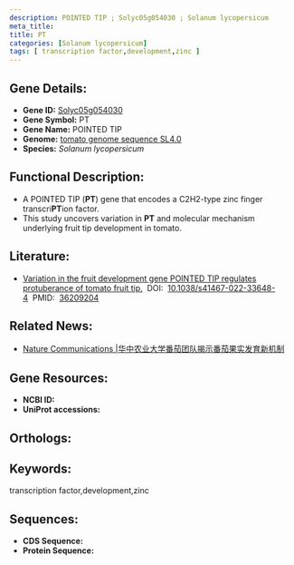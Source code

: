 ```yaml
---
description: POINTED TIP ; Solyc05g054030 ; Solanum lycopersicum
meta_title:
title: PT
categories: [Solanum lycopersicum]
tags: [ transcription factor,development,zinc ]
---
```


## Gene Details:
- **Gene ID:**	[Solyc05g054030]()
- **Gene Symbol:** PT
- **Gene Name:** POINTED TIP
- **Genome:** [tomato genome sequence SL4.0]()
- **Species:** *Solanum lycopersicum*

## Functional Description:
   - A POINTED TIP (**PT**) gene that encodes a C2H2-type zinc finger transcri**PT**ion factor.
   - This study uncovers variation in **PT** and molecular mechanism underlying fruit tip development in tomato.

## Literature:
   - [Variation in the fruit development gene POINTED TIP regulates protuberance of tomato fruit tip.]( https://www.nature.com/articles/s41467-022-33648-4)&nbsp;&nbsp;DOI:&nbsp;&nbsp;[10.1038/s41467-022-33648-4](https://www.nature.com/articles/s41467-022-33648-4)&nbsp;&nbsp;PMID:&nbsp;&nbsp;[36209204](https://pubmed.ncbi.nlm.nih.gov/36209204/)

## Related News:
   - [Nature Communications |华中农业大学番茄团队揭示番茄果实发育新机制](https://mp.weixin.qq.com/s?__biz=MzIyOTY2NDYyNQ==&mid=2247555635&idx=3&sn=f107052f0bdafb3f862b741dc45e07de&chksm=e8bd682ddfcae13b12a8d8f07a95284e09ce7dd88864f23c3f4a6139234372e584a90afaccf3&scene=27#wechat_redirect)

## Gene Resources:
- **NCBI ID:** [](https://www.ncbi.nlm.nih.gov/gene/?term=)
- **UniProt accessions:** [](https://www.uniprot.org/uniprotkb//entry)

## Orthologs:

## Keywords:
transcription factor,development,zinc

## Sequences:
- **CDS Sequence:**
- **Protein Sequence:**
